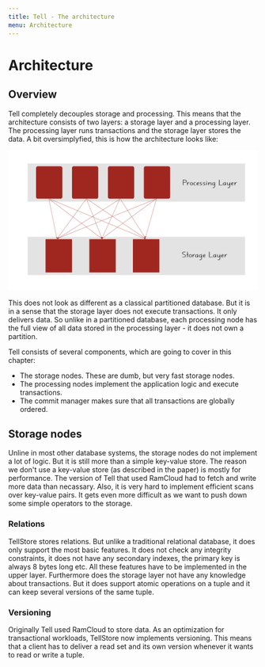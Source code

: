 ```yaml
---
title: Tell - The architecture
menu: Architecture
---
```


# Architecture
## Overview

Tell completely decouples storage and processing. This means that the architecture
consists of two layers: a storage layer and a processing layer. The processing layer
runs transactions and the storage layer stores the data. A bit oversimplyfied, this
is how the architecture looks like:

![architecture overview](/images/architecture.png)

This does not look as different as a classical partitioned database. But it is in
a sense that the storage layer does not execute transactions. It only delivers data.
So unlike in a partitioned database, each processing node has the full view of all
data stored in the processing layer - it does not own a partition.

Tell consists of several components, which are going to cover in this chapter:

* The storage nodes. These are dumb, but very fast storage nodes.
* The processing nodes implement the application logic and execute transactions.
* The commit manager makes sure that all transactions are globally ordered.

## Storage nodes
Unline in most other database systems, the storage nodes do not implement a
lot of logic. But it is still more than a simple key-value store. The reason
we don't use a key-value store (as described in the paper) is mostly for
performance. The version of Tell that used RamCloud had to fetch and write
more data than necassary. Also, it is very hard to implement efficient scans
over key-value pairs. It gets even more difficult as we want to push down
some simple operators to the storage.

### Relations
TellStore stores relations. But unlike a traditional relational database,
it does only support the most basic features. It does not check any integrity
constraints, it does not have any secondary indexes, the primary key is always
8 bytes long etc. All these features have to be implemented in the upper layer.
Furthermore does the storage layer not have any knowledge about transactions.
But it does support atomic operations on a tuple and it can keep several
versions of the same tuple.

### Versioning
Originally Tell used RamCloud to store data. As an optimization for transactional
workloads, TellStore now implements versioning. This means that a client has
to deliver a read set and its own version whenever it wants to read or write
a tuple.

